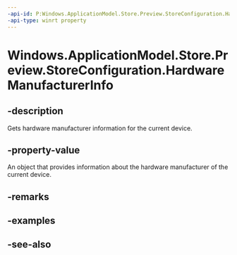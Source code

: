 ```yaml
---
-api-id: P:Windows.ApplicationModel.Store.Preview.StoreConfiguration.HardwareManufacturerInfo
-api-type: winrt property
---
```


<!-- Property syntax
public Windows.ApplicationModel.Store.Preview.StoreHardwareManufacturerInfo HardwareManufacturerInfo { get; }
-->

# Windows.ApplicationModel.Store.Preview.StoreConfiguration.HardwareManufacturerInfo

## -description
Gets hardware manufacturer information for the current device.

## -property-value
An object that provides information about the hardware manufacturer of the current device.

## -remarks

## -examples

## -see-also
